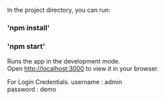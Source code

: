In the project directory, you can run:
### 'npm install'
### 'npm start'

Runs the app in the development mode.\
Open [http://localhost:3000](http://localhost:3000) to view it in your browser.

For Login Credentials.
    username : admin\
    password : demo
